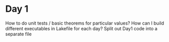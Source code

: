 # Day 1
How to do unit tests / basic theorems for particular values?
How can I build different executables in Lakefile for each day?
Split out Day1 code into a separate file
